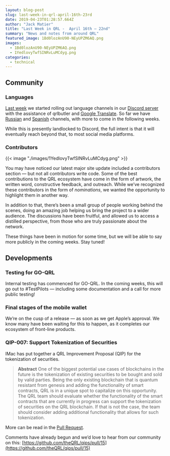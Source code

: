 ```yaml
---
layout: blog-post
slug: last-week-in-qrl-april-16th-23rd
date: 2019-04-23T01:28:57.664Z
author: "Jack Matier"
title: "Last Week in QRL -  April 16th — 22nd"
summary: "News and notes from around QRL"
featured_image: 1Bd0lozAnU90-NEyUPZM6AQ.png
images:
  - 1Bd0lozAnU90-NEyUPZM6AQ.png
  - 1YedlovyTwfSINRvLuMCdyg.png
categories:
  - technical
---
```


## Community

### Languages

[Last week](/blog/last-week-in-qrl-april-9-15th) we started rolling out language channels in our [Discord server](https://discord.gg/DfaNhM) with the assistance of qrlbutler and [Google Translate](https://cloud.google.com/translate/docs/). So far we have [Russian](https://discord.gg/qFU3AGW) and [Spanish](https://discord.gg/AcSjhug) channels, with more to come in the following weeks.

While this is presently landlocked to Discord, the full intent is that it will eventually reach beyond that, to most social media platforms.

### Contributors

{{< image "./images/1YedlovyTwfSINRvLuMCdyg.png" >}}

You may have noticed our latest major site update included a contributors section — but not all contributors write code. Some of the best contributions to the QRL ecosystem have come in the form of artwork, the written word, constructive feedback, and outreach. While we’ve recognized these contributors in the form of *nominations*, we wanted the opportunity to highlight them in another way.

In addition to that, there’s been a small group of people working behind the scenes, doing an amazing job helping us bring the project to a wider audience. The discussions have been fruitful, and allowed us to access a distilled perspective, from those who are truly passionate about the network.

These things have been in motion for some time, but we will be able to say more publicly in the coming weeks. Stay tuned!

## Developments

### Testing for GO-QRL

Internal testing has commenced for GO-QRL. In the coming weeks, this will go out to #TestPilots — including some documentation and a call for more public testing!

### Final stages of the mobile wallet

We’re on the cusp of a release — as soon as we get Apple’s approval. We know many have been waiting for this to happen, as it completes our ecosystem of front-line products.

### QIP-007: Support Tokenization of Securities

IMac has put together a QRL Improvement Proposal (QIP) for the tokenization of securities.
> **Abstract**
> One of the biggest potential use cases of blockchains in the future is the tokenization of existing securities to be bought and sold by valid parties. Being the only existing blockchain that is quantum resistant from genesis and adding the functionality of smart contracts, QRL is in a unique spot to capitalize on this opportunity. The QRL team should evaluate whether the functionality of the smart contracts that are currently in progress can support the tokenization of securities on the QRL blockchain. If that is not the case, the team should consider adding additional functionality that allows for such tokenization.

More can be read in the [Pull Request](https://github.com/theQRL/qips/blob/d0e94bdcca23e5e2a66ca372dc02186c987bc8b8/2.Proposals/1.%20Open/7%20-%20Support%20Tokenization%20of%20Securities/README.md).

Comments have already begun and we’d love to hear from our community on this: [https://github.com/theQRL/qips/pull/15](https://github.com/theQRL/qips/pull/15)